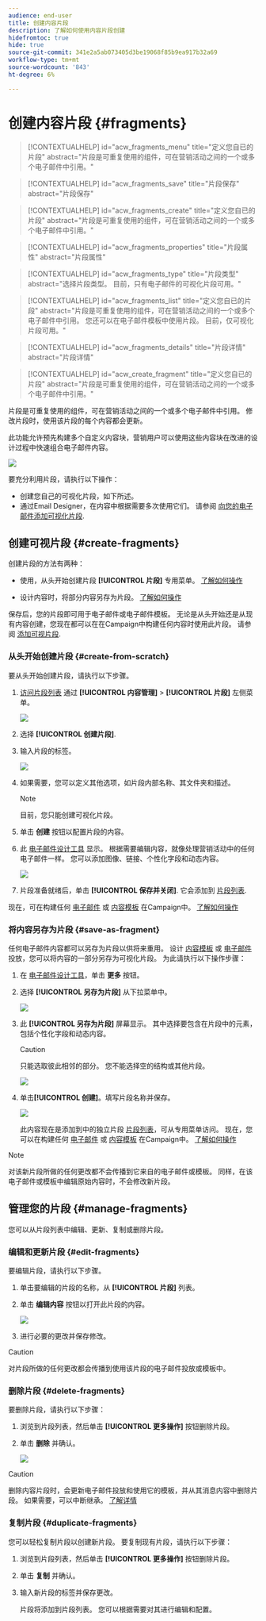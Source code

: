 ```yaml
---
audience: end-user
title: 创建内容片段
description: 了解如何使用内容片段创建
hidefromtoc: true
hide: true
source-git-commit: 341e2a5ab073405d3be19068f85b9ea917b32a69
workflow-type: tm+mt
source-wordcount: '843'
ht-degree: 6%

---
```


# 创建内容片段 {#fragments}


>[!CONTEXTUALHELP]
>id="acw_fragments_menu"
>title="定义您自已的片段"
>abstract="片段是可重复使用的组件，可在营销活动之间的一个或多个电子邮件中引用。"

>[!CONTEXTUALHELP]
>id="acw_fragments_save"
>title="片段保存"
>abstract="片段保存"

>[!CONTEXTUALHELP]
>id="acw_fragments_create"
>title="定义您自已的片段"
>abstract="片段是可重复使用的组件，可在营销活动之间的一个或多个电子邮件中引用。"

>[!CONTEXTUALHELP]
>id="acw_fragments_properties"
>title="片段属性"
>abstract="片段属性"

>[!CONTEXTUALHELP]
>id="acw_fragments_type"
>title="片段类型"
>abstract="选择片段类型。 目前，只有电子邮件的可视化片段可用。"

>[!CONTEXTUALHELP]
>id="acw_fragments_list"
>title="定义您自已的片段"
>abstract="片段是可重复使用的组件，可在营销活动之间的一个或多个电子邮件中引用。 您还可以在电子邮件模板中使用片段。 目前，仅可视化片段可用。"

>[!CONTEXTUALHELP]
>id="acw_fragments_details"
>title="片段详情"
>abstract="片段详情"

>[!CONTEXTUALHELP]
>id="acw_create_fragment"
>title="定义您自已的片段"
>abstract="片段是可重复使用的组件，可在营销活动之间的一个或多个电子邮件中引用。"

片段是可重复使用的组件，可在营销活动之间的一个或多个电子邮件中引用。 修改片段时，使用该片段的每个内容都会更新。

此功能允许预先构建多个自定义内容块，营销用户可以使用这些内容块在改进的设计过程中快速组合电子邮件内容。

![](assets/fragments.gif)


要充分利用片段，请执行以下操作：

* 创建您自己的可视化片段，如下所述。
* 通过Email Designer，在内容中根据需要多次使用它们。 请参阅 [向您的电子邮件添加可视化片段](../email/use-visual-fragments.md).

## 创建可视片段 {#create-fragments}

创建片段的方法有两种：

* 使用，从头开始创建片段 **[!UICONTROL 片段]** 专用菜单。 [了解如何操作](#create-from-scratch)

* 设计内容时，将部分内容另存为片段。 [了解如何操作](#save-as-fragment)

保存后，您的片段即可用于电子邮件或电子邮件模板。 无论是从头开始还是从现有内容创建，您现在都可以在在Campaign中构建任何内容时使用此片段。 请参阅 [添加可视片段](../email/use-visual-fragments.md).

### 从头开始创建片段 {#create-from-scratch}

要从头开始创建片段，请执行以下步骤。

1. [访问片段列表](#access-manage-fragments) 通过 **[!UICONTROL 内容管理]** > **[!UICONTROL 片段]** 左侧菜单。

   ![](assets/fragments-list.png)

1. 选择 **[!UICONTROL 创建片段]**.

1. 输入片段的标签。

   ![](assets/fragment-create.png)

1. 如果需要，您可以定义其他选项，如片段内部名称、其文件夹和描述。

   >[!NOTE]
   >
   >目前，您只能创建可视化片段。

1. 单击 **创建** 按钮以配置片段的内容。

1. 此 [电子邮件设计工具](../email/get-started-email-designer.md) 显示。 根据需要编辑内容，就像处理营销活动中的任何电子邮件一样。 您可以添加图像、链接、个性化字段和动态内容。

   ![](assets/fragment-designer.png)

1. 片段准备就绪后，单击 **[!UICONTROL 保存并关闭]**. 它会添加到 [片段列表](#access-manage-fragments).

现在，可在构建任何 [电子邮件](../email/get-started-email-designer.md) 或 [内容模板](use-email-templates.md) 在Campaign中。 [了解如何操作](../email/use-visual-fragments.md)


### 将内容另存为片段 {#save-as-fragment}

任何电子邮件内容都可以另存为片段以供将来重用。 设计 [内容模板](use-email-templates.md) 或 [电子邮件](../email/get-started-email-designer.md) 投放，您可以将内容的一部分另存为可视化片段。 为此请执行以下操作步骤：

1. 在 [电子邮件设计工具](../email/get-started-email-designer.md)，单击 **更多** 按钮。

1. 选择 **[!UICONTROL 另存为片段]** 从下拉菜单中。

   ![](assets/fragment-save-as.png)

1. 此 **[!UICONTROL 另存为片段]** 屏幕显示。 其中选择要包含在片段中的元素，包括个性化字段和动态内容。

   >[!CAUTION]
   >
   >只能选取彼此相邻的部分。 您不能选择空的结构或其他片段。

   ![](assets/fragment-save-as-screen.png)

1. 单击&#x200B;**[!UICONTROL 创建]**。填写片段名称并保存。

   ![](assets/fragment-save-confirm.png)

   此内容现在是添加到中的独立片段 [片段列表](#manage-fragments)，可从专用菜单访问。 现在，您可以在构建任何 [电子邮件](../email/get-started-email-designer.md) 或 [内容模板](use-email-templates.md) 在Campaign中。 [了解如何操作](../email/use-visual-fragments.md)

>[!NOTE]
>
>对该新片段所做的任何更改都不会传播到它来自的电子邮件或模板。 同样，在该电子邮件或模板中编辑原始内容时，不会修改新片段。

## 管理您的片段 {#manage-fragments}

您可以从片段列表中编辑、更新、复制或删除片段。

### 编辑和更新片段 {#edit-fragments}

要编辑片段，请执行以下步骤。

1. 单击要编辑的片段的名称，从 **[!UICONTROL 片段]** 列表。
1. 单击 **编辑内容** 按钮以打开此片段的内容。

   ![](assets/fragment-edit-content.png)

1. 进行必要的更改并保存修改。

>[!CAUTION]
>
>对片段所做的任何更改都会传播到使用该片段的电子邮件投放或模板中。


### 删除片段 {#delete-fragments}

要删除片段，请执行以下步骤：

1. 浏览到片段列表，然后单击 **[!UICONTROL 更多操作]** 按钮删除片段。
1. 单击 **删除** 并确认。

   ![](assets/fragment-list-more-actions.png)

>[!CAUTION]
>
>删除内容片段时，会更新电子邮件投放和使用它的模板，并从其消息内容中删除片段。 如果需要，可以中断继承。 [了解详情](use-visual-fragments.md#break-inheritance)
>

### 复制片段 {#duplicate-fragments}

您可以轻松复制片段以创建新片段。 要复制现有片段，请执行以下步骤：

1. 浏览到片段列表，然后单击 **[!UICONTROL 更多操作]** 按钮删除片段。
1. 单击 **复制** 并确认。
1. 输入新片段的标签并保存更改。

   片段将添加到片段列表。 您可以根据需要对其进行编辑和配置。
